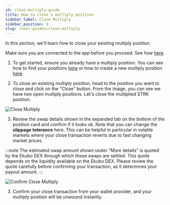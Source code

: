 ```yaml
---
id: close-multiply-guide
title: How to close a multiply position 
sidebar_label: Close Multiply
sidebar_position: 9
slug: /user-guides/close-multiply
---
```


In this section, we'll learn how to close your existing multiply position.

Make sure you are connected to the app before you proceed. See how [here](./connect-guide.md).

1. To get started, ensure you already have a multiply position. You can see how to find your positions [here](./manage-positions-guide.md) or how to create a new multiply position [here](./multiply-guide.md). 

2. To close an existing multiply position, head to the position you want to close and click on the "Close" button. From the image, you can see we have two open multiply positions. Let's close the multiplied STRK position.

![Close Multiply](images/close_multiply_1.png)

3. Review the swap details shown in the expanded tab on the bottom of the position card and confirm if it looks ok. Note that you can change the __slippage tolerance__ here. This can be helpful in particular in volatile markets where your close transaction reverts due to fast changing market prices.

:::note
The estimated swap amount shown under "More details" is quoted by the Ekubo DEX through which these swaps are settled. This quote depends on the liquidity available on the Ekubo DEX. Please review the quote carefully before confirming your transaction, as it determines your payout amount.
:::

![Confirm Close Multiply](images/close_multiply_2.png)

3. Confirm your close transaction from your wallet provider, and your multiply position will be unwound instantly.

